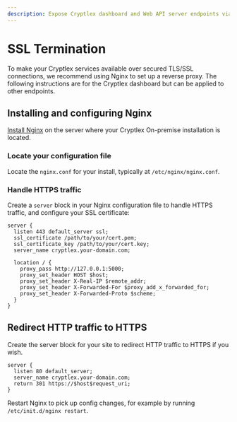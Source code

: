 ```yaml
---
description: Expose Cryptlex dashboard and Web API server endpoints via HTTPS using Nginx.
---
```


# SSL Termination

To make your Cryptlex services available over secured TLS/SSL connections, we recommend using Nginx to set up a reverse proxy. The following instructions are for the Cryptlex dashboard but can be applied to other endpoints.

## Installing and configuring Nginx

[Install Nginx](https://www.nginx.com/resources/wiki/start/topics/tutorials/install/) on the server where your Cryptlex On-premise installation is located.

### Locate your configuration file

Locate the `nginx.conf` for your install, typically at `/etc/nginx/nginx.conf`.

### Handle HTTPS traffic

Create a `server` block in your Nginx configuration file to handle HTTPS traffic, and configure your SSL certificate:

```text
server {
  listen 443 default_server ssl;
  ssl_certificate /path/to/your/cert.pem;
  ssl_certificate_key /path/to/your/cert.key;
  server_name cryptlex.your-domain.com;

  location / {
    proxy_pass http://127.0.0.1:5000;
    proxy_set_header HOST $host;
    proxy_set_header X-Real-IP $remote_addr;
    proxy_set_header X-Forwarded-For $proxy_add_x_forwarded_for;
    proxy_set_header X-Forwarded-Proto $scheme;
  }
}
```

## Redirect HTTP traffic to HTTPS

Create the server block for your site to redirect HTTP traffic to HTTPS if you wish.

```text
server {
  listen 80 default_server;
  server_name cryptlex.your-domain.com;
  return 301 https://$host$request_uri;
}
```

Restart Nginx to pick up config changes, for example by running `/etc/init.d/nginx restart`.

